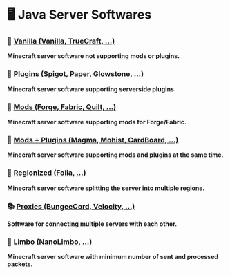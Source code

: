 # 🖥 Java Server Softwares

### 📗 [Vanilla (Vanilla, TrueCraft, ...)](/java/VANILLA.md)
**Minecraft server software not supporting mods or plugins.**
### 📘 [Plugins (Spigot, Paper, Glowstone, ...)](/java/PLUGINS.md)
**Minecraft server software supporting serverside plugins.**
### 📙 [Mods (Forge, Fabric, Quilt, ...)](/java/MODS.md)
**Minecraft server software supporting mods for Forge/Fabric.**
### 📕 [Mods + Plugins (Magma, Mohist, CardBoard, ...)](/java/MODS+PLUGINS.md)
**Minecraft server software supporting mods and plugins at the same time.**
### 📗 [Regionized (Folia, ...)](/java/FOLIA.md)
**Minecraft server software splitting the server into multiple regions.**
### 📚 [Proxies (BungeeCord, Velocity, ...)](/java/PROXIES.md)
**Software for connecting multiple servers with each other.**
### 📗️ [Limbo (NanoLimbo, ...)](/java/LIMBO.md)
**Minecraft server software with minimum number of sent and processed packets.**
